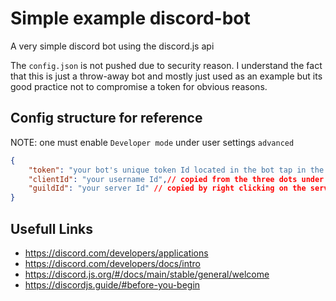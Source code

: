 # Simple example discord-bot
A very simple discord bot using the discord.js api

The `config.json` is not pushed due to security reason. I understand the fact that this is just a throw-away bot and mostly just used as an example but its good practice not to compromise a token for obvious reasons.


## Config structure for reference

NOTE: one must enable `Developer mode` under user settings `advanced`

```json
{
    "token": "your bot's unique token Id located in the bot tap in the discord developer portal under the menu `bot`", 
    "clientId": "your username Id",// copied from the three dots under 'my account' 
    "guildId": "your server Id" // copied by right clicking on the server name
}
```

## Usefull Links
- https://discord.com/developers/applications
- https://discord.com/developers/docs/intro
- https://discord.js.org/#/docs/main/stable/general/welcome
- https://discordjs.guide/#before-you-begin
